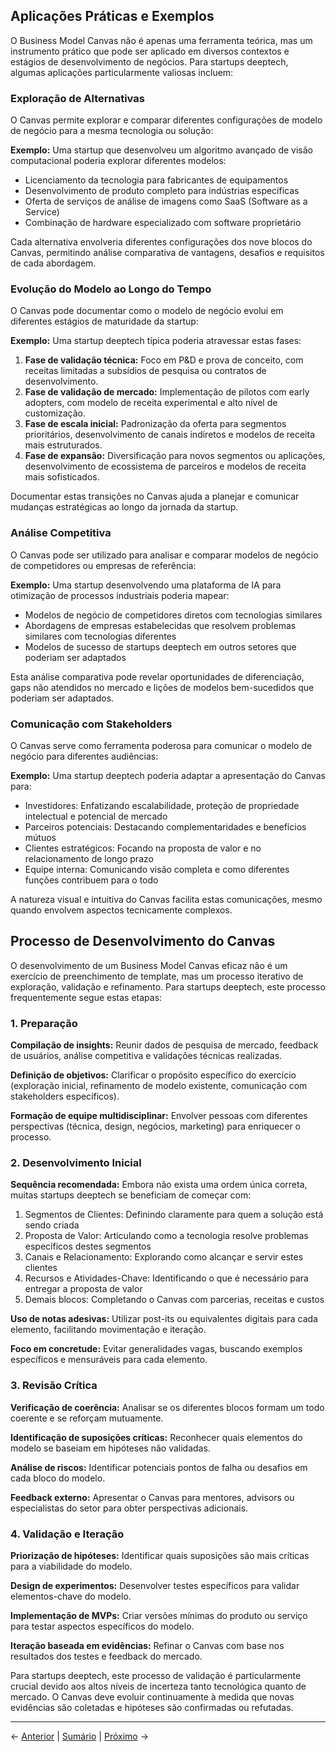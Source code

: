 ## Aplicações Práticas e Exemplos

O Business Model Canvas não é apenas uma ferramenta teórica, mas um instrumento prático que pode ser aplicado em diversos contextos e estágios de desenvolvimento de negócios. Para startups deeptech, algumas aplicações particularmente valiosas incluem:

### Exploração de Alternativas

O Canvas permite explorar e comparar diferentes configurações de modelo de negócio para a mesma tecnologia ou solução:

**Exemplo:** Uma startup que desenvolveu um algoritmo avançado de visão computacional poderia explorar diferentes modelos:
- Licenciamento da tecnologia para fabricantes de equipamentos
- Desenvolvimento de produto completo para indústrias específicas
- Oferta de serviços de análise de imagens como SaaS (Software as a Service)
- Combinação de hardware especializado com software proprietário

Cada alternativa envolveria diferentes configurações dos nove blocos do Canvas, permitindo análise comparativa de vantagens, desafios e requisitos de cada abordagem.

### Evolução do Modelo ao Longo do Tempo

O Canvas pode documentar como o modelo de negócio evolui em diferentes estágios de maturidade da startup:

**Exemplo:** Uma startup deeptech típica poderia atravessar estas fases:
1. **Fase de validação técnica:** Foco em P&D e prova de conceito, com receitas limitadas a subsídios de pesquisa ou contratos de desenvolvimento.
2. **Fase de validação de mercado:** Implementação de pilotos com early adopters, com modelo de receita experimental e alto nível de customização.
3. **Fase de escala inicial:** Padronização da oferta para segmentos prioritários, desenvolvimento de canais indiretos e modelos de receita mais estruturados.
4. **Fase de expansão:** Diversificação para novos segmentos ou aplicações, desenvolvimento de ecossistema de parceiros e modelos de receita mais sofisticados.

Documentar estas transições no Canvas ajuda a planejar e comunicar mudanças estratégicas ao longo da jornada da startup.

### Análise Competitiva

O Canvas pode ser utilizado para analisar e comparar modelos de negócio de competidores ou empresas de referência:

**Exemplo:** Uma startup desenvolvendo uma plataforma de IA para otimização de processos industriais poderia mapear:
- Modelos de negócio de competidores diretos com tecnologias similares
- Abordagens de empresas estabelecidas que resolvem problemas similares com tecnologias diferentes
- Modelos de sucesso de startups deeptech em outros setores que poderiam ser adaptados

Esta análise comparativa pode revelar oportunidades de diferenciação, gaps não atendidos no mercado e lições de modelos bem-sucedidos que poderiam ser adaptados.

### Comunicação com Stakeholders

O Canvas serve como ferramenta poderosa para comunicar o modelo de negócio para diferentes audiências:

**Exemplo:** Uma startup deeptech poderia adaptar a apresentação do Canvas para:
- Investidores: Enfatizando escalabilidade, proteção de propriedade intelectual e potencial de mercado
- Parceiros potenciais: Destacando complementaridades e benefícios mútuos
- Clientes estratégicos: Focando na proposta de valor e no relacionamento de longo prazo
- Equipe interna: Comunicando visão completa e como diferentes funções contribuem para o todo

A natureza visual e intuitiva do Canvas facilita estas comunicações, mesmo quando envolvem aspectos tecnicamente complexos.

## Processo de Desenvolvimento do Canvas

O desenvolvimento de um Business Model Canvas eficaz não é um exercício de preenchimento de template, mas um processo iterativo de exploração, validação e refinamento. Para startups deeptech, este processo frequentemente segue estas etapas:

### 1. Preparação

**Compilação de insights:** Reunir dados de pesquisa de mercado, feedback de usuários, análise competitiva e validações técnicas realizadas.

**Definição de objetivos:** Clarificar o propósito específico do exercício (exploração inicial, refinamento de modelo existente, comunicação com stakeholders específicos).

**Formação de equipe multidisciplinar:** Envolver pessoas com diferentes perspectivas (técnica, design, negócios, marketing) para enriquecer o processo.

### 2. Desenvolvimento Inicial

**Sequência recomendada:** Embora não exista uma ordem única correta, muitas startups deeptech se beneficiam de começar com:
1. Segmentos de Clientes: Definindo claramente para quem a solução está sendo criada
2. Proposta de Valor: Articulando como a tecnologia resolve problemas específicos destes segmentos
3. Canais e Relacionamento: Explorando como alcançar e servir estes clientes
4. Recursos e Atividades-Chave: Identificando o que é necessário para entregar a proposta de valor
5. Demais blocos: Completando o Canvas com parcerias, receitas e custos

**Uso de notas adesivas:** Utilizar post-its ou equivalentes digitais para cada elemento, facilitando movimentação e iteração.

**Foco em concretude:** Evitar generalidades vagas, buscando exemplos específicos e mensuráveis para cada elemento.

### 3. Revisão Crítica

**Verificação de coerência:** Analisar se os diferentes blocos formam um todo coerente e se reforçam mutuamente.

**Identificação de suposições críticas:** Reconhecer quais elementos do modelo se baseiam em hipóteses não validadas.

**Análise de riscos:** Identificar potenciais pontos de falha ou desafios em cada bloco do modelo.

**Feedback externo:** Apresentar o Canvas para mentores, advisors ou especialistas do setor para obter perspectivas adicionais.

### 4. Validação e Iteração

**Priorização de hipóteses:** Identificar quais suposições são mais críticas para a viabilidade do modelo.

**Design de experimentos:** Desenvolver testes específicos para validar elementos-chave do modelo.

**Implementação de MVPs:** Criar versões mínimas do produto ou serviço para testar aspectos específicos do modelo.

**Iteração baseada em evidências:** Refinar o Canvas com base nos resultados dos testes e feedback do mercado.

Para startups deeptech, este processo de validação é particularmente crucial devido aos altos níveis de incerteza tanto tecnológica quanto de mercado. O Canvas deve evoluir continuamente à medida que novas evidências são coletadas e hipóteses são confirmadas ou refutadas.

---

← [Anterior](./2.1.1_business_model_canvas_parte3.md) | [Sumário](../../sumario.md) | [Próximo](./2.1.2_value_proposition_canvas_desenvolvimento_de_value_proposition_canvas.md) →